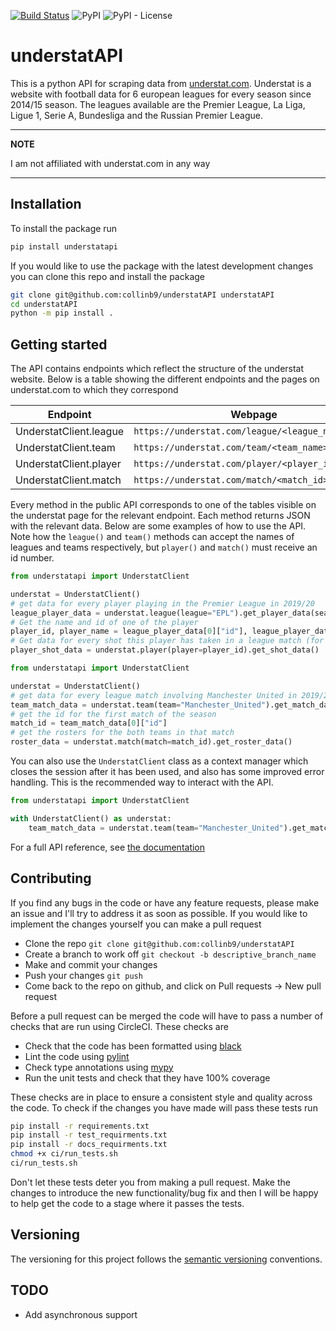 [![Build Status](https://travis-ci.com/collinb9/understatAPI.svg?branch=master)](https://travis-ci.com/collinb9/understatAPI)
![PyPI](https://img.shields.io/pypi/v/understatapi)
![PyPI - License](https://img.shields.io/pypi/l/understatapi)

# understatAPI

This is a python API for scraping data from [understat.com](https://understat.com/). Understat is a website with football data for 6 european leagues for every season since 2014/15 season. The leagues available are the Premier League, La Liga, Ligue 1, Serie A, Bundesliga and the Russian Premier League.

---

**NOTE**

I am not affiliated with understat.com in any way

---

## Installation

To install the package run

```bash
pip install understatapi
```

If you would like to use the package with the latest development changes you can clone this repo and install the package

```bash
git clone git@github.com:collinb9/understatAPI understatAPI
cd understatAPI
python -m pip install .
```
## Getting started

The API contains endpoints which reflect the structure of the understat website. Below is a table showing the different endpoints and the pages on understat.com to which they correspond

| Endpoint               | Webpage                                           |
| ---------------------- | ------------------------------------------------- |
| UnderstatClient.league | `https://understat.com/league/<league_name>`      |
| UnderstatClient.team   | `https://understat.com/team/<team_name>/<season>` |
| UnderstatClient.player | `https://understat.com/player/<player_id>`        |
| UnderstatClient.match  | `https://understat.com/match/<match_id>`          |

Every method in the public API corresponds to one of the tables visible on the understat page for the relevant endpoint.
Each method returns JSON with the relevant data. Below are some examples of how to use the API. Note how the `league()` and `team()` methods can accept the names of leagues and teams respectively, but `player()` and `match()` must receive an id number.

```python
from understatapi import UnderstatClient

understat = UnderstatClient()
# get data for every player playing in the Premier League in 2019/20
league_player_data = understat.league(league="EPL").get_player_data(season="2019")
# Get the name and id of one of the player
player_id, player_name = league_player_data[0]["id"], league_player_data[0]["player_name"]
# Get data for every shot this player has taken in a league match (for all seasons)
player_shot_data = understat.player(player=player_id).get_shot_data()
```

```python
from understatapi import UnderstatClient

understat = UnderstatClient()
# get data for every league match involving Manchester United in 2019/20
team_match_data = understat.team(team="Manchester_United").get_match_data(season="2019")
# get the id for the first match of the season
match_id = team_match_data[0]["id"]
# get the rosters for the both teams in that match
roster_data = understat.match(match=match_id).get_roster_data()
```

You can also use the `UnderstatClient` class as a context manager which closes the session after it has been used, and also has some improved error handling. This is the recommended way to interact with the API.

```python
from understatapi import UnderstatClient

with UnderstatClient() as understat:
    team_match_data = understat.team(team="Manchester_United").get_match_data(season="2019")
```

For a full API reference, see [the documentation](https://collinb9.github.io/understatAPI/)

## Contributing

If you find any bugs in the code or have any feature requests, please make an issue and I'll try to address it as soon as possible. If you would like to implement the changes yourself you can make a pull request

- Clone the repo `git clone git@github.com:collinb9/understatAPI`
- Create a branch to work off `git checkout -b descriptive_branch_name`
- Make and commit your changes
- Push your changes `git push`
- Come back to the repo on github, and click on Pull requests -> New pull request

Before a pull request can be merged the code will have to pass a number of checks that are run using CircleCI. These checks are

- Check that the code has been formatted using [black](https://github.com/psf/black)
- Lint the code using [pylint](https://github.com/PyCQA/pylint)
- Check type annotations using [mypy](https://github.com/python/mypy)
- Run the unit tests and check that they have 100% coverage

These checks are in place to ensure a consistent style and quality across the code. To check if the changes you have made will pass these tests run

```bash
pip install -r requirements.txt
pip install -r test_requirments.txt
pip install -r docs_requirments.txt
chmod +x ci/run_tests.sh
ci/run_tests.sh
```

Don't let these tests deter you from making a pull request. Make the changes to introduce the new functionality/bug fix and then I will be happy to help get the code to a stage where it passes the tests.

## Versioning

The versioning for this project follows the [semantic versioning](https://semver.org/) conventions.

## TODO

- Add asynchronous support
